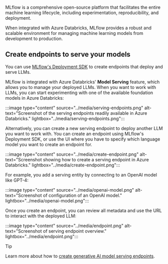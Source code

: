 MLflow is a comprehensive open-source platform that facilitates the entire machine learning lifecycle, including experimentation, reproducibility, and deployment.

When integrated with Azure Databricks, MLflow provides a robust and scalable environment for managing machine learning models from development to production.

## Create endpoints to serve your models

You can use [MLflow's Deployment SDK](https://mlflow.org/docs/latest/python_api/mlflow.deployments.html?azure-portal=true) to create endpoints that deploy and serve LLMs.

MLflow is integrated with Azure Databricks' **Model Serving** feature, which allows you to manage your deployed LLMs. When you want to work with LLMs, you can start experimenting with one of the available foundation models in Azure Databricks:

:::image type="content" source="../media/serving-endpoints.png" alt-text="Screenshot of the serving endpoints readily available in Azure Databricks." lightbox="../media/serving-endpoints.png":::

Alternatively, you can create a new serving endpoint to deploy another LLM you want to work with. You can create an endpoint using MLflow's Deployment SDK, or use the UI where you have to specify which language model you want to create an endpoint for.

:::image type="content" source="../media/create-endpoint.png" alt-text="Screenshot showing how to create a serving endpoint in Azure Databricks." lightbox="../media/create-endpoint.png":::

For example, you add a serving entity by connecting to an OpenAI model like GPT-4:

:::image type="content" source="../media/openai-model.png" alt-text="Screenshot of configuration of an OpenAI model." lightbox="../media/openai-model.png":::

Once you create an endpoint, you can review all metadata and use the URL to interact with the deployed LLM:

:::image type="content" source="../media/endpoint.png" alt-text="Screenshot of serving endpoint overview." lightbox="../media/endpoint.png":::

> [!Tip]
> Learn more about how to [create generative AI model serving endpoints](/azure/databricks/machine-learning/model-serving/create-foundation-model-endpoints#ext-model-endpoint?azure-portal=true).
